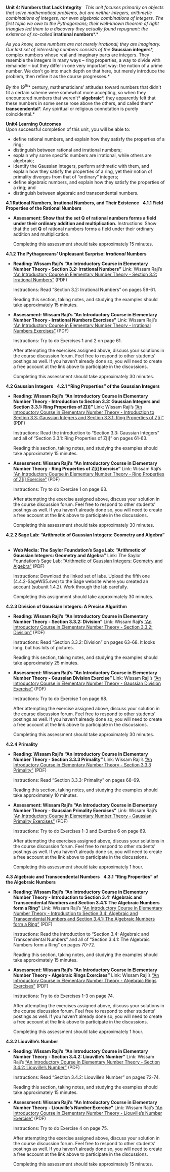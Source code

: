 **Unit 4: Numbers that Lack Integrity** <span id="4"></span> 
*This unit focuses primarily on objects that solve mathematical
problems, but are neither integers, arithmetic combinations of integers,
nor even algebraic combinations of integers. The first topic we owe to
the Pythagoreans; their well-known theorem of right triangles led them
to a discovery they actually found repugnant: the existence of
so-called* **irrational numbers***.*  
  
 *As you know, some numbers are not merely irrational; they are
imaginary. Our last set of interesting numbers consists of the*
**Gaussian integers***, complex numbers whose real and imaginary parts
are integers. They resemble the integers in many ways – ring properties,
a way to divide with remainder – but they differ in one very important
way: the notion of a prime number. We don't go into much depth on that
here, but merely introduce the problem, then refine it as the course
progresses.*  
  
 *By the 19*<sup>*th*</sup>* century, mathematicians’ attitudes toward
numbers that didn't fit a certain scheme were somewhat more accepting,
so when they encountered numbers that weren't* **algebraic***, they
apparently felt that these numbers in some sense rose above the others,
and called them* **transcendental***. Any spiritual or religious
connotation is purely coincidental.*

**Unit4 Learning Outcomes**  
Upon successful completion of this unit, you will be able to:  
-   define rational numbers, and explain how they satisfy the properties
    of a ring;
-   distinguish between rational and irrational numbers;
-   explain why some specific numbers are irrational, while others are
    algebraic;
-   identify the Gaussian integers, perform arithmetic with them, and
    explain how they satisfy the properties of a ring, yet their notion
    of primality diverges from that of “ordinary” integers;
-   define algebraic numbers, and explain how they satisfy the
    properties of a ring; and
-   distinguish between algebraic and transcendental numbers.

**4.1 Rational Numbers, Irrational Numbers, and Their Existence** <span
id="4.1"></span> 
**4.1.1 Field Properties of the Rational Numbers** <span
id="4.1.1"></span> 
-   **Assessment: Show that the set **Q** of rational numbers forms a
    field under their ordinary addition and multiplication.**
    Instructions: Show that the set **Q** of rational numbers forms a
    field under their ordinary addition and multiplication.  
      
     Completing this assessment should take approximately 15 minutes.

**4.1.2 The Pythagoreans’ Unpleasant Surprise: *Irrational* Numbers**
<span id="4.1.2"></span> 
-   **Reading: Wissam Raji’s “An Introductory Course in Elementary
    Number Theory - Section 3.2: Irrational Numbers”**
    Link: Wissam Raji’s [“An Introductory Course in Elementary Number
    Theory - Section 3.2: Irrational
    Numbers”](https://resources.saylor.org/archived/wp-content/uploads/2014/05/An-Introductory-Course-in-Elementary-Number-Theory.pdf)
    (PDF)  
      
     Instructions: Read “Section 3.2: Irrational Numbers” on pages
    59-61.  
      
     Reading this section, taking notes, and studying the examples
    should take approximately 15 minutes.

-   **Assessment: Wissam Raji’s “An Introductory Course in Elementary
    Number Theory - Irrational Numbers Exercises”**
    Link: Wissam Raji’s [“An Introductory Course in Elementary Number
    Theory - Irrational Numbers
    Exercises”](https://resources.saylor.org/archived/wp-content/uploads/2014/05/An-Introductory-Course-in-Elementary-Number-Theory.pdf)
    (PDF)  
      
     Instructions: Try to do Exercises 1 and 2 on page 61.  
      
     After attempting the exercises assigned above, discuss your
    solutions in the course discussion forum. Feel free to respond to
    other students’ postings as well. If you haven’t already done so,
    you will need to create a free account at the link above to
    participate in the discussions.  
      
     Completing this assessment should take approximately 30 minutes.

**4.2 Gaussian Integers** <span id="4.2"></span> 
**4.2.1 “Ring Properties” of the Gaussian Integers** <span
id="4.2.1"></span> 
-   **Reading: Wissam Raji’s “An Introductory Course in Elementary
    Number Theory - Introduction to Section 3.3: Gaussian Integers and
    Section 3.3.1: Ring Properties of Z[i]”**
    Link: Wissam Raji’s [“An Introductory Course in Elementary Number
    Theory - Introduction to Section 3.3: Gaussian Integers and Section
    3.3.1: Ring Properties of
    Z[i]”](https://resources.saylor.org/archived/wp-content/uploads/2014/05/An-Introductory-Course-in-Elementary-Number-Theory.pdf)
    (PDF)  
      
     Instructions: Read the introduction to “Section 3.3: Gaussian
    Integers” and all of “Section 3.3.1: Ring Properties of Z[i]” on
    pages 61-63.  
      
     Reading this section, taking notes, and studying the examples
    should take approximately 15 minutes.

-   **Assessment: Wissam Raji’s “An Introductory Course in Elementary
    Number Theory - Ring Properties of Z[i] Exercise”**
    Link: Wissam Raji’s [“An Introductory Course in Elementary Number
    Theory - Ring Properties of Z[i]
    Exercise”](https://resources.saylor.org/archived/wp-content/uploads/2014/05/An-Introductory-Course-in-Elementary-Number-Theory.pdf)
    (PDF)  
      
     Instructions: Try to do Exercise 1 on page 63.  
      
     After attempting the exercise assigned above, discuss your solution
    in the course discussion forum. Feel free to respond to other
    students’ postings as well. If you haven’t already done so, you will
    need to create a free account at the link above to participate in
    the discussions.  
      
     Completing this assessment should take approximately 30 minutes.

**4.2.2 Sage Lab: “Arithmetic of Gaussian Integers: Geometry and
Algebra”** <span id="4.2.2"></span> 
-   **Web Media: The Saylor Foundation’s Sage Lab: “Arithmetic of
    Gaussian Integers: Geometry and Algebra”**
    Link: The Saylor Foundation’s Sage Lab: [“Arithmetic of Gaussian
    Integers: Geometry and
    Algebra”](https://resources.saylor.org/archived/wp-content/uploads/2014/05/MA233-SageWorksheets.zip)
    (PDF)  
      
     Instructions: Download the linked set of labs. Upload the fifth one
    (4.4.2-SageWS5.sws) to the Sage website where you created an account
    (subunit 1.4.2). Work through the lab carefully.  
      
     Completing this assignment should take approximately 30 minutes.

**4.2.3 Division of Gaussian Integers: A Precise Algorithm** <span
id="4.2.3"></span> 
-   **Reading: Wissam Raji’s “An Introductory Course in Elementary
    Number Theory - Section 3.3.2: Division”**
    Link: Wissam Raji’s [“An Introductory Course in Elementary Number
    Theory - Section 3.3.2:
    Division”](https://resources.saylor.org/archived/wp-content/uploads/2014/05/An-Introductory-Course-in-Elementary-Number-Theory.pdf)
    (PDF)  
      
     Instructions: Read “Section 3.3.2: Division” on pages 63–68. It
    looks long, but has lots of pictures.  
      
     Reading this section, taking notes, and studying the examples
    should take approximately 25 minutes.

-   **Assessment: Wissam Raji’s “An Introductory Course in Elementary
    Number Theory - Gaussian Division Exercise”**
    Link: Wissam Raji’s [“An Introductory Course in Elementary Number
    Theory - Gaussian Division
    Exercise”](https://resources.saylor.org/archived/wp-content/uploads/2014/05/An-Introductory-Course-in-Elementary-Number-Theory.pdf)
    (PDF)  
      
     Instructions: Try to do Exercise 1 on page 68.  
      
     After attempting the exercise assigned above, discuss your solution
    in the course discussion forum. Feel free to respond to other
    students’ postings as well. If you haven’t already done so, you will
    need to create a free account at the link above to participate in
    the discussions.  
      
     Completing this assessment should take approximately 30 minutes.

**4.2.4 Primality** <span id="4.2.4"></span> 
-   **Reading: Wissam Raji’s “An Introductory Course in Elementary
    Number Theory - Section 3.3.3 Primality”**
    Link: Wissam Raji’s [“An Introductory Course in Elementary Number
    Theory - Section 3.3.3
    Primality”](https://resources.saylor.org/archived/wp-content/uploads/2014/05/An-Introductory-Course-in-Elementary-Number-Theory.pdf)
    (PDF)  
      
     Instructions: Read “Section 3.3.3: Primality” on pages 68-69.  
      
     Reading this section, taking notes, and studying the examples
    should take approximately 10 minutes.

-   **Assessment: Wissam Raji’s “An Introductory Course in Elementary
    Number Theory - Gaussian Primality Exercises”**
    Link: Wissam Raji’s [“An Introductory Course in Elementary Number
    Theory - Gaussian Primality
    Exercises”](https://resources.saylor.org/archived/wp-content/uploads/2014/05/An-Introductory-Course-in-Elementary-Number-Theory.pdf)
    (PDF)  
      
     Instructions: Try to do Exercises 1-3 and Exercise 6 on page 69.  
      
     After attempting the exercises assigned above, discuss your
    solutions in the course discussion forum. Feel free to respond to
    other students’ postings as well. If you haven’t already done so,
    you will need to create a free account at the link above to
    participate in the discussions.  
      
     Completing this assessment should take approximately 1 hour.

**4.3 Algebraic and Transcendental Numbers** <span id="4.3"></span> 
**4.3.1 “Ring Properties” of the Algebraic Numbers** <span
id="4.3.1"></span> 
-   **Reading: Wissam Raji’s “An Introductory Course in Elementary
    Number Theory - Introduction to Section 3.4: Algebraic and
    Transcendental Numbers and Section 3.4.1: The Algebraic Numbers form
    a Ring”**
    Link: Wissam Raji’s [“An Introductory Course in Elementary Number
    Theory - Introduction to Section 3.4: Algebraic and Transcendental
    Numbers and Section 3.4.1: The Algebraic Numbers form a
    Ring”](https://resources.saylor.org/archived/wp-content/uploads/2014/05/An-Introductory-Course-in-Elementary-Number-Theory.pdf)
    (PDF)  
      
     Instructions: Read the introduction to “Section 3.4: Algebraic and
    Transcendental Numbers” and all of “Section 3.4.1: The Algebraic
    Numbers form a Ring” on pages 70-72.  
      
     Reading this section, taking notes, and studying the examples
    should take approximately 15 minutes.

-   **Assessment: Wissam Raji’s “An Introductory Course in Elementary
    Number Theory - Algebraic Rings Exercises”**
    Link: Wissam Raji’s [“An Introductory Course in Elementary Number
    Theory - Algebraic Rings
    Exercises”](https://resources.saylor.org/archived/wp-content/uploads/2014/05/An-Introductory-Course-in-Elementary-Number-Theory.pdf)
    (PDF)  
      
     Instructions: Try to do Exercises 1-3 on page 74.  
      
     After attempting the exercises assigned above, discuss your
    solutions in the course discussion forum. Feel free to respond to
    other students’ postings as well. If you haven’t already done so,
    you will need to create a free account at the link above to
    participate in the discussions.  
      
     Completing this assessment should take approximately 1 hour.

**4.3.2 Liouville’s Number** <span id="4.3.2"></span> 
-   **Reading: Wissam Raji’s “An Introductory Course in Elementary
    Number Theory - Section 3.4.2: Liouville’s Number”**
    Link: Wissam Raji’s [“An Introductory Course in Elementary Number
    Theory - Section 3.4.2: Liouville’s
    Number”](https://resources.saylor.org/archived/wp-content/uploads/2014/05/An-Introductory-Course-in-Elementary-Number-Theory.pdf)
    (PDF)  
      
     Instructions: Read “Section 3.4.2: Liouville’s Number” on pages
    72-74.  
      
     Reading this section, taking notes, and studying the examples
    should take approximately 15 minutes.

-   **Assessment: Wissam Raji’s “An Introductory Course in Elementary
    Number Theory - Liouville’s Number Exercise”**
    Link: Wissam Raji’s [“An Introductory Course in Elementary Number
    Theory - Liouville’s Number
    Exercise”](https://resources.saylor.org/archived/wp-content/uploads/2014/05/An-Introductory-Course-in-Elementary-Number-Theory.pdf)
    (PDF)  
      
     Instructions: Try to do Exercise 4 on page 75.  
      
     After attempting the exercise assigned above, discuss your solution
    in the course discussion forum. Feel free to respond to other
    students’ postings as well. If you haven’t already done so, you will
    need to create a free account at the link above to participate in
    the discussions.  
      
     Completing this assessment should take approximately 15 minutes.


